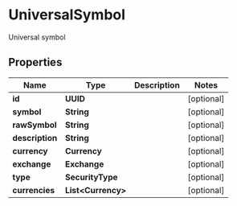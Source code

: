 

# UniversalSymbol

Universal symbol

## Properties

| Name | Type | Description | Notes |
|------------ | ------------- | ------------- | -------------|
|**id** | **UUID** |  |  [optional] |
|**symbol** | **String** |  |  [optional] |
|**rawSymbol** | **String** |  |  [optional] |
|**description** | **String** |  |  [optional] |
|**currency** | **Currency** |  |  [optional] |
|**exchange** | **Exchange** |  |  [optional] |
|**type** | **SecurityType** |  |  [optional] |
|**currencies** | **List&lt;Currency&gt;** |  |  [optional] |



